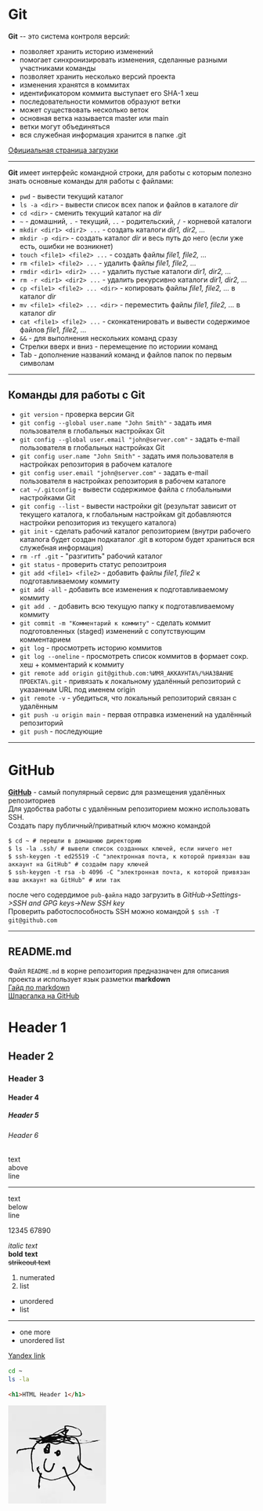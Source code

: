 # Git

**Git** -- это система контроля версий:  

- позволяет хранить историю изменений
- помогает синхронизировать изменения, сделанные разными участниками команды
- позволяет хранить несколько версий проекта
- изменения хранятся в коммитах
- идентификатором коммита выступает его SHA-1 хеш
- последовательности коммитов образуют ветки
- может существовать несколько веток
- основная ветка называется master или main
- ветки могут объединяться
- вся служебная информация хранится в папке .git
  
[Официальная страница загрузки](https://git-scm.com/download/)

---

**Git** имеет интерфейс командной строки, для работы с которым полезно знать основные команды для работы с файлами:  
- ```pwd``` - вывести текущий каталог
- ```ls -a <dir>``` - вывести список всех папок и файлов в каталоге _dir_
- ```cd <dir>``` - сменить текущий каталог на _dir_
- ```~``` - домашний, ```.``` - текущий, ```..``` - родительский, ```/``` - корневой каталоги
- ```mkdir <dir1> <dir2> ...``` - создать каталоги _dir1, dir2, ..._
- ```mkdir -p <dir>``` - создать каталог _dir_ и весь путь до него (если уже есть, ошибки не возникнет)
- ```touch <file1> <file2> ...``` - создать файлы _file1, file2, ..._
- ```rm <file1> <file2> ...``` - удалить файлы _file1, file2, ..._
- ```rmdir <dir1> <dir2> ...``` - удалить пустые каталоги _dir1, dir2, ..._
- ```rm -r <dir1> <dir2> ...``` - удалить рекурсивно каталоги _dir1, dir2, ..._
- ```cp <file1> <file2> ... <dir>``` - копировать файлы _file1, file2, ..._ в каталог _dir_
- ```mv <file1> <file2> ... <dir>``` - переместить файлы _file1, file2, ..._ в каталог _dir_
- ```cat <file1> <file2> ...``` - сконкатенировать и вывести содержимое файлов _file1, file2, ..._
- ```&&``` - для выполнения нескольких команд сразу
- Стрелки вверх и вниз - перемещение по историии команд
- Tab - дополнение названий команд и файлов папок по первым символам

---

## Команды для работы с Git

- ```git version``` - проверка версии Git
- ```git config --global user.name "John Smith"``` - задать имя пользователя в глобальных настройках Git
- ```git config --global user.email "john@server.com"``` - задать e-mail пользователя в глобальных настройках Git
- ```git config user.name "John Smith"``` - задать имя пользователя в настройках репозитория в рабочем каталоге
- ```git config user.email "john@server.com"``` - задать e-mail пользователя в настройках репозитория в рабочем каталоге
- ```cat ~/.gitconfig``` - вывести содержимое файла с глобальными настройками Git
- ```git config --list``` - вывести настройки git (результат зависит от текущего каталога, к глобальным настройкам git добавляются настройки репозитория из текущего каталога)
- ```git init``` - сделать рабочий каталог репозиторием (внутри рабочего каталога будет создан подкаталог .git в котором будет храниться вся служебная информация)
- ```rm -rf .git``` - "разгитить" рабочий каталог
- ```git status``` - проверить статус репозитроия
- ```git add <file1> <file2>``` - добавить файлы _file1, file2_ к подготавливаемому коммиту
- ```git add -all``` - добавить все изменения к подготавливаемому коммиту
- ```git add .``` - добавить всю текущую папку к подготавливаемому коммиту
- ```git commit -m "Комментарий к коммиту"``` - сделать коммит подготовленных (staged) изменений с сопутствующим комментарием
- ```git log``` - просмотреть историю коммитов
- ```git log --oneline``` - просмотреть список коммитов в формает сокр. хеш + комментарий к коммиту
- ```git remote add origin git@github.com:%ИМЯ_АККАУНТА%/%НАЗВАНИЕ ПРОЕКТА%.git``` - привязать к локальному удалённый репозиторий с указанным URL под именем origin
- ```git remote -v``` - убедиться, что локальный репозиторий связан с удалённым
- ```git push -u origin main``` - первая отправка изменений на удалённый репозиторий
- ```git push``` - последующие

---

# GitHub

[**GitHub**](https://github.com) - самый популярный сервис для размещения удалённых репозиториев  
Для удобства работы с удалённым репозиторием можно использовать SSH.  
Создать пару публичный/приватный ключ можно командой  
```
$ cd ~ # перешли в домашнюю директорию
$ ls -la .ssh/ # вывели список созданных ключей, если ничего нет
$ ssh-keygen -t ed25519 -C "электронная почта, к которой привязан ваш аккаунт на GitHub" # создаём пару ключей
$ ssh-keygen -t rsa -b 4096 -C "электронная почта, к которой привязан ваш аккаунт на GitHub" # или так
```
после чего содердимое ```pub-файла``` надо загрузить в _GitHub->Settings->SSH and GPG keys->New SSH key_  
Проверить работоспособность SSH можно командой ```$ ssh -T git@github.com```

---

## README.md

Файл ```README.md``` в корне репозитория предназначен для описания проекта и использует язык разметки **markdown**  
[Гайд по markdown](https://www.markdownguide.org/cheat-sheet/)  
[Шпаргалка на GitHub](https://gist.github.com/fomvasss/8dd8cd7f88c67a4e3727f9d39224a84c)

# Header 1
## Header 2
### Header 3
#### Header 4
##### Header 5
###### Header 6

text<br>above<br>line

---

text  
below  
line

12345
67890

*italic* _text_  
**bold** __text__  
~~strikeout text~~

1. numerated
2. list

* unordered
* list

---

- one more
- unordered list

[Yandex link](https://www.yandex.ru "I'm Yandex!")

```bash
cd ~
ls -la
```

```html
<h1>HTML Header 1</h1>
```

![Image Alt Text](/images/sample.webp "Nice Sample Image")
